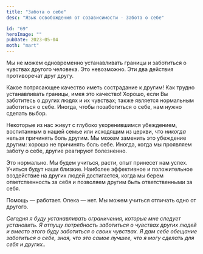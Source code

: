 ```yaml
---
title: "Забота о себе"
desc: "Язык освобождения от созависимости - Забота о себе"

id: "69"
heroImage: ""
pubDate: 2023-05-04
moth: "mart"
---
```


Мы не можем одновременно устанавливать границы и заботиться о чувствах другого
человека. Это невозможно. Эти два действия противоречат друг другу.

Какое потрясающее качество иметь сострадание к другим! Как трудно
устанавливать границы, имея это качество! Хорошо, если Вы заботитесь о других
людях и их чувствах; также является нормальным заботиться о себе. Иногда,
чтобы позаботиться о себе, нам нужно сделать выбор.

Некоторые из нас живут с глубоко укоренившимся убеждением, воспитанным в нашей
семье или исходящим из церкви, что _никогда_ нельзя причинять боль другим. Мы
можем заменить это убеждение другим: хорошо не причинять боль себе. Иногда,
когда мы проявляем заботу о себе, другие реагируют болезненно.

Это нормально. Мы будем учиться, расти, опыт принесет нам успех. Учиться будут
наши близкие. Наиболее эффективное и положительное воздействие на других людей
достигается, когда мы берем ответственность за себя и позволяем другим быть
ответственными за себя.

Помощь — работает. Опека — нет. Мы можем учиться отличать одно от другого.

_Сегодня_ _я_ _буду_ _устанавливать_ _ограничения,_ _которые_ _мне_ _следует_
_установить._ _Я_ _отпущу_ _потребность_ _заботиться_ _о_ _чувствах_ _других_
_людей_ _и_ _вместо_ _этого_ _буду_ _заботиться_ _о_ _своих_ _чувствах._ _Я
дам_ _себе_ _обещание_ _заботиться_ _о_ _себе,_ _зная,_ _что_ _это_ _самое_
_лучшее,_ _что_ _я_ _могу_ _сделать_ _для_ _себя_ _и_ _других.._
